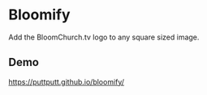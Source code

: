 # Bloomify
Add the BloomChurch.tv logo to any square sized image.

## Demo
https://puttputt.github.io/bloomify/
